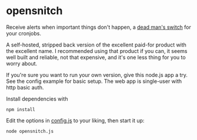 opensnitch
==========

Receive alerts when important things don't happen, a [dead man's switch](http://en.wikipedia.org/wiki/Dead_man's_switch) for your cronjobs.

A self-hosted, stripped back version of the excellent paid-for product with the excellent name.
I recommended using that product if you can, it seems well built and reliable, not that expensive, and it's one less thing for you to worry about.

If you're sure you want to run your own version, give this node.js app a try. See the config example for basic setup. The web app is single-user with http basic auth.

Install dependencies with
```
npm install
```

Edit the options in [config.js](https://github.com/judev/opensnitch/blob/master/config.js.example) to your liking, then start it up:
```
node opensnitch.js
```
